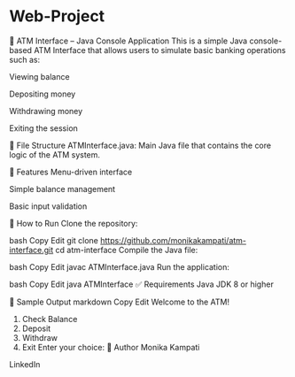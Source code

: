 # Web-Project
🏧 ATM Interface – Java Console Application
This is a simple Java console-based ATM Interface that allows users to simulate basic banking operations such as:

Viewing balance

Depositing money

Withdrawing money

Exiting the session

📁 File Structure
ATMInterface.java: Main Java file that contains the core logic of the ATM system.

🔧 Features
Menu-driven interface

Simple balance management

Basic input validation

🚀 How to Run
Clone the repository:

bash
Copy
Edit
git clone https://github.com/monikakampati/atm-interface.git
cd atm-interface
Compile the Java file:

bash
Copy
Edit
javac ATMInterface.java
Run the application:

bash
Copy
Edit
java ATMInterface
✅ Requirements
Java JDK 8 or higher

📸 Sample Output
markdown
Copy
Edit
Welcome to the ATM!
1. Check Balance
2. Deposit
3. Withdraw
4. Exit
Enter your choice:
📌 Author
Monika Kampati

LinkedIn
